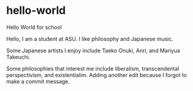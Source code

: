 # hello-world
Hello World for school

Hello, I am a student at ASU. I like philosophy and Japanese music.

Some Japanese artists I enjoy include Taeko Onuki, Anri, and Mariyua Takeuchi.

Some philosophies that interest me include liberalism, transcendental perspectivism, and existentialim.
Adding another edit because I forgot to make a commit message.
